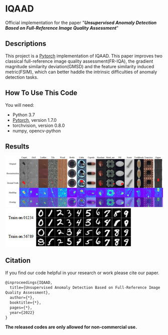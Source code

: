 # IQAAD
Official implementation for the paper "***Unsupervised Anomaly Detection Based on Full-Reference Image Quality Assessment***"

## Descriptions
This project is a [Pytorch](https://pytorch.org/) implementation of IQAAD. This paper improves two classical full-reference image quality assessment(FR-IQA), the gradient magnitude similarity deviation(GMSD) and the feature similarity induced metric(FSIM), which can better haddle the intrinsic difficulties of anomaly detection tasks.

## How To Use This Code
You will need:
  - Python 3.7
  - [Pytorch](https://pytorch.org/), version 1.7.0
  - torchvision, version 0.8.0
  - numpy, opencv-python

## Results
[![logo](https://github.com/openAIRoom/IQAAD/blob/main/Samples/mvtec.jpg)](https://github.com/openAIRoom/IQAAD/blob/main/Samples/mvtec.jpg) 
[![logo](https://github.com/openAIRoom/IQAAD/blob/main/Samples/mnist.png)](https://github.com/openAIRoom/IQAAD/blob/main/Samples/mnist.png) 

## Citation
If you find our code helpful in your research or work please cite our paper.
```
@inproceedings{IQAAD,
  title={Unsupervised Anomaly Detection Based on Full-Reference Image Quality Assessment},
  author={*},
  booktitle={*},
  pages={*},    
  year={2022}
}
```

**The released codes are only allowed for non-commercial use.**
